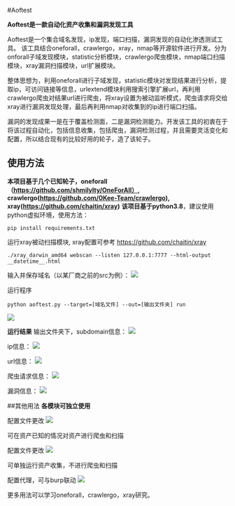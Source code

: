 #Aoftest

**Aoftest是一款自动化资产收集和漏洞发现工具**


Aoftest是一个集合域名发现，ip发现，端口扫描，漏洞发现的自动化渗透测试工具。
该工具结合oneforall，crawlergo，xray，nmap等开源软件进行开发。分为onforall子域发现模块，statistic分析模块，crawlergo爬虫模块，nmap端口扫描模块，xray漏洞扫描模块，url扩展模块。

整体思想为，利用oneforall进行子域发现，statistic模块对发现结果进行分析，提取ip，可访问链接等信息，urlextend模块利用搜索引擎扩展url，再利用crawlergo爬虫对结果url进行爬虫，将xray设置为被动监听模式，爬虫请求将交给xray进行漏洞发现处理，最后再利用nmap对收集到的ip进行端口扫描。

漏洞的发现成果一是在于覆盖检测面，二是漏洞检测能力。开发该工具的初衷在于将该过程自动化，包括信息收集，包括爬虫，漏洞检测过程，并且需要灵活变化和配置，所以结合现有的比较好用的轮子，造了该轮子。


## 使用方法

**本项目基于几个已知轮子，oneforall（https://github.com/shmilylty/OneForAll）, crawlergo(https://github.com/0Kee-Team/crawlergo), xray(https://github.com/chaitin/xray)**
**该项目基于python3.8**，建议使用python虚拟环境，使用方法：

```
pip install requirements.txt
```
运行xray被动扫描模块, xray配置可参考 https://github.com/chaitin/xray
```
./xray_darwin_amd64 webscan --listen 127.0.0.1:7777 --html-output __datetime__.html
```
输入并保存域名（以某厂商之前的src为例）：
![](https://github.com/0-error/picture/blob/master/domain.png)

运行程序
```
python aoftest.py --target=[域名文件] --out=[输出文件夹] run
```
![](https://github.com/0-error/picture/blob/master/yunxing.png)

**运行结果**
输出文件夹下，subdomain信息：
![](https://github.com/0-error/picture/blob/master/subdomain.png)

ip信息：
![](https://github.com/0-error/picture/blob/master/ip.png)

url信息：
![](https://github.com/0-error/picture/blob/master/url.png)

爬虫请求信息：
![](https://github.com/0-error/picture/blob/master/request.png)

漏洞信息：
![](https://github.com/0-error/picture/blob/master/vuln.png)


##其他用法
**各模块可独立使用**

配置文件更改
![](https://github.com/0-error/picture/blob/master/peizhi1.png)

可在资产已知的情况对资产进行爬虫和扫描

配置文件更改
![](https://github.com/0-error/picture/blob/master/peizhi2.png)

可单独运行资产收集，不进行爬虫和扫描

配置代理，可与burp联动
![](https://github.com/0-error/picture/blob/master/peizhi3.png)

更多用法可以学习oneforall，crawlergo，xray研究。
